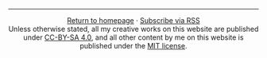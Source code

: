 <hr/>
<div style="text-align:center;">
<a href="/">Return to homepage</a> · <a href="/feed.xml">Subscribe via RSS</a>
<br/>
Unless otherwise stated, all my creative works on this website are published under <a href="https://creativecommons.org/licenses/by-sa/4.0/">CC-BY-SA 4.0</a>, and all other content by me on this website is published under the <a href="https://opensource.org/licenses/MIT">MIT license</a>.
</div>
